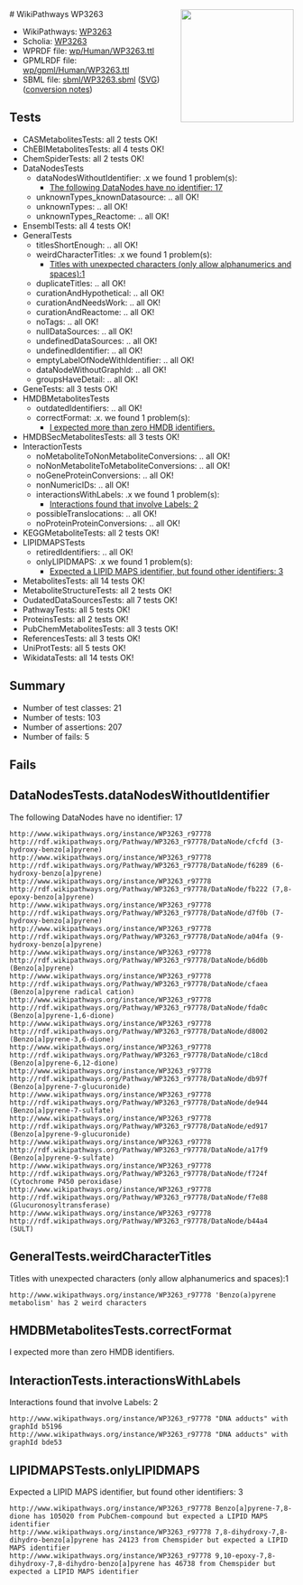 <img style="float: right; width: 200px" src="../logo.png" />
# WikiPathways WP3263

* WikiPathways: [WP3263](https://identifiers.org/wikipathways:WP3263)
* Scholia: [WP3263](https://scholia.toolforge.org/wikipathways/WP3263)
* WPRDF file: [wp/Human/WP3263.ttl](../wp/Human/WP3263.ttl)
* GPMLRDF file: [wp/gpml/Human/WP3263.ttl](../wp/gpml/Human/WP3263.ttl)
* SBML file: [sbml/WP3263.sbml](../sbml/WP3263.sbml) ([SVG](../sbml/WP3263.svg)) ([conversion notes](../sbml/WP3263.txt))

## Tests
* CASMetabolitesTests: all 2 tests OK!
* ChEBIMetabolitesTests: all 4 tests OK!
* ChemSpiderTests: all 2 tests OK!
* DataNodesTests
    * dataNodesWithoutIdentifier: .x we found 1 problem(s):
        * [The following DataNodes have no identifier: 17](#8792c497)
    * unknownTypes_knownDatasource: .. all OK!
    * unknownTypes: .. all OK!
    * unknownTypes_Reactome: .. all OK!
* EnsemblTests: all 4 tests OK!
* GeneralTests
    * titlesShortEnough: .. all OK!
    * weirdCharacterTitles: .x we found 1 problem(s):
        * [Titles with unexpected characters (only allow alphanumerics and spaces):1](#fda87b3f)
    * duplicateTitles: .. all OK!
    * curationAndHypothetical: .. all OK!
    * curationAndNeedsWork: .. all OK!
    * curationAndReactome: .. all OK!
    * noTags: .. all OK!
    * nullDataSources: .. all OK!
    * undefinedDataSources: .. all OK!
    * undefinedIdentifier: .. all OK!
    * emptyLabelOfNodeWithIdentifier: .. all OK!
    * dataNodeWithoutGraphId: .. all OK!
    * groupsHaveDetail: .. all OK!
* GeneTests: all 3 tests OK!
* HMDBMetabolitesTests
    * outdatedIdentifiers: .. all OK!
    * correctFormat: .x. we found 1 problem(s):
        * [I expected more than zero HMDB identifiers.](#ad154c1e)
* HMDBSecMetabolitesTests: all 3 tests OK!
* InteractionTests
    * noMetaboliteToNonMetaboliteConversions: .. all OK!
    * noNonMetaboliteToMetaboliteConversions: .. all OK!
    * noGeneProteinConversions: .. all OK!
    * nonNumericIDs: .. all OK!
    * interactionsWithLabels: .x we found 1 problem(s):
        * [Interactions found that involve Labels: 2](#630d2679)
    * possibleTranslocations: .. all OK!
    * noProteinProteinConversions: .. all OK!
* KEGGMetaboliteTests: all 2 tests OK!
* LIPIDMAPSTests
    * retiredIdentifiers: .. all OK!
    * onlyLIPIDMAPS: .x we found 1 problem(s):
        * [Expected a LIPID MAPS identifier, but found other identifiers: 3](#48cc60ba)
* MetabolitesTests: all 14 tests OK!
* MetaboliteStructureTests: all 2 tests OK!
* OudatedDataSourcesTests: all 7 tests OK!
* PathwayTests: all 5 tests OK!
* ProteinsTests: all 2 tests OK!
* PubChemMetabolitesTests: all 3 tests OK!
* ReferencesTests: all 3 tests OK!
* UniProtTests: all 5 tests OK!
* WikidataTests: all 14 tests OK!


## Summary

* Number of test classes: 21
* Number of tests: 103
* Number of assertions: 207
* Number of fails: 5

## Fails

<a name="8792c497" />

## DataNodesTests.dataNodesWithoutIdentifier

The following DataNodes have no identifier: 17
```
http://www.wikipathways.org/instance/WP3263_r97778 http://rdf.wikipathways.org/Pathway/WP3263_r97778/DataNode/cfcfd (3-hydroxy-benzo[a]pyrene)
http://www.wikipathways.org/instance/WP3263_r97778 http://rdf.wikipathways.org/Pathway/WP3263_r97778/DataNode/f6289 (6-hydroxy-benzo[a]pyrene)
http://www.wikipathways.org/instance/WP3263_r97778 http://rdf.wikipathways.org/Pathway/WP3263_r97778/DataNode/fb222 (7,8-epoxy-benzo[a]pyrene)
http://www.wikipathways.org/instance/WP3263_r97778 http://rdf.wikipathways.org/Pathway/WP3263_r97778/DataNode/d7f0b (7-hydroxy-benzo[a]pyrene)
http://www.wikipathways.org/instance/WP3263_r97778 http://rdf.wikipathways.org/Pathway/WP3263_r97778/DataNode/a04fa (9-hydroxy-benzo[a]pyrene)
http://www.wikipathways.org/instance/WP3263_r97778 http://rdf.wikipathways.org/Pathway/WP3263_r97778/DataNode/b6d0b (Benzo[a]pyrene)
http://www.wikipathways.org/instance/WP3263_r97778 http://rdf.wikipathways.org/Pathway/WP3263_r97778/DataNode/cfaea (Benzo[a]pyrene radical cation)
http://www.wikipathways.org/instance/WP3263_r97778 http://rdf.wikipathways.org/Pathway/WP3263_r97778/DataNode/fda0c (Benzo[a]pyrene-1,6-dione)
http://www.wikipathways.org/instance/WP3263_r97778 http://rdf.wikipathways.org/Pathway/WP3263_r97778/DataNode/d8002 (Benzo[a]pyrene-3,6-dione)
http://www.wikipathways.org/instance/WP3263_r97778 http://rdf.wikipathways.org/Pathway/WP3263_r97778/DataNode/c18cd (Benzo[a]pyrene-6,12-dione)
http://www.wikipathways.org/instance/WP3263_r97778 http://rdf.wikipathways.org/Pathway/WP3263_r97778/DataNode/db97f (Benzo[a]pyrene-7-glucuronide)
http://www.wikipathways.org/instance/WP3263_r97778 http://rdf.wikipathways.org/Pathway/WP3263_r97778/DataNode/de944 (Benzo[a]pyrene-7-sulfate)
http://www.wikipathways.org/instance/WP3263_r97778 http://rdf.wikipathways.org/Pathway/WP3263_r97778/DataNode/ed917 (Benzo[a]pyrene-9-glucuronide)
http://www.wikipathways.org/instance/WP3263_r97778 http://rdf.wikipathways.org/Pathway/WP3263_r97778/DataNode/a17f9 (Benzo[a]pyrene-9-sulfate)
http://www.wikipathways.org/instance/WP3263_r97778 http://rdf.wikipathways.org/Pathway/WP3263_r97778/DataNode/f724f (Cytochrome P450 peroxidase)
http://www.wikipathways.org/instance/WP3263_r97778 http://rdf.wikipathways.org/Pathway/WP3263_r97778/DataNode/f7e88 (Glucuronosyltransferase)
http://www.wikipathways.org/instance/WP3263_r97778 http://rdf.wikipathways.org/Pathway/WP3263_r97778/DataNode/b44a4 (SULT)
```

<a name="fda87b3f" />

## GeneralTests.weirdCharacterTitles

Titles with unexpected characters (only allow alphanumerics and spaces):1
```
http://www.wikipathways.org/instance/WP3263_r97778 'Benzo(a)pyrene metabolism' has 2 weird characters
```

<a name="ad154c1e" />

## HMDBMetabolitesTests.correctFormat

I expected more than zero HMDB identifiers.
<a name="630d2679" />

## InteractionTests.interactionsWithLabels

Interactions found that involve Labels: 2
```
http://www.wikipathways.org/instance/WP3263_r97778 "DNA adducts" with graphId b5196
http://www.wikipathways.org/instance/WP3263_r97778 "DNA adducts" with graphId bde53
```

<a name="48cc60ba" />

## LIPIDMAPSTests.onlyLIPIDMAPS

Expected a LIPID MAPS identifier, but found other identifiers: 3
```
http://www.wikipathways.org/instance/WP3263_r97778 Benzo[a]pyrene-7,8-dione has 105020 from PubChem-compound but expected a LIPID MAPS identifier
http://www.wikipathways.org/instance/WP3263_r97778 7,8-dihydroxy-7,8-dihydro-benzo[a]pyrene has 24123 from Chemspider but expected a LIPID MAPS identifier
http://www.wikipathways.org/instance/WP3263_r97778 9,10-epoxy-7,8-dihydroxy-7,8-dihydro-benzo[a]pyrene has 46738 from Chemspider but expected a LIPID MAPS identifier
```

